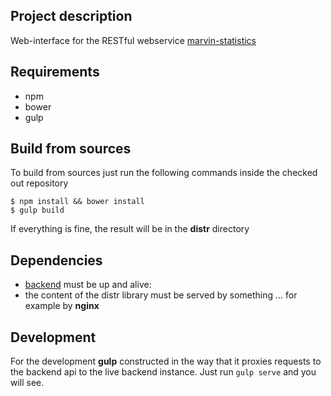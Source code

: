 ## Project description
Web-interface for the RESTful webservice [marvin-statistics](https://github.com/beolnix/marvin-statistics)

## Requirements
* npm
* bower
* gulp

## Build from sources
To build from sources just run the following commands inside the checked out repository
```
$ npm install && bower install
$ gulp build
```
If everything is fine, the result will be in the **distr** directory

## Dependencies
* [backend](https://github.com/beolnix/marvin-statistics) must be up and alive:
* the content of the distr library must be served by something ... for example by **nginx**
 
## Development
For the development **gulp** constructed in the way that it proxies requests to the backend api to the live backend instance.
Just run `gulp serve` and you will see.  

 
